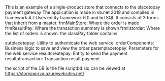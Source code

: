 This is an example of a single-product store that connects to the placetopay payment gateway
The application is made in vb.net 2019 and compiled in framework 4.7
Uses entity framework 6.0 and bd SQL
It consists of 3 forms that inherit from a master.
frmMainStore: Where the order is made
frmResultPay: Where the transaction summary is shown
frmlistorder: Where the list of orders is shown.
the classPay folder contains

autplacetopay: Utility to authenticate the web service.
orderComponents: Business logic to save and view the order
paramplacetopay: Parameters for the web service
resultcreatepay: Entity to send the payment
resultatransaction: Transaction result   payment

the script of the DB is the file
scriptbd.slq
can be viewed at https://storeapprva.azurewebsites.net/
